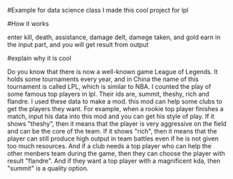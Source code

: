 #Example for data science class
I made this cool project for lpl

#How it works 

enter kill, death, assistance, damage delt, damege taken, and gold earn in the input part, and you will get result from output

#explain why it is cool

Do you know that there is now a well-known game League of Legends. It holds some tournaments every year, and in China the name of this tournament is called LPL, which 
is similar to NBA. I counted the play of some famous top players in lpl. Their ids are, summit, theshy, rich and flandre. I used these data to make a mod. this mod 
can help some clubs to get the players they want. For example, when a rookie top player finishes a match, input his data into this mod and you can get his style 
of play. If it shows "theshy", then it means that the player is very aggressive on the field and can be the core of the team. If it shows "rich", then it means that 
the player can still produce high output in team battles even if he is not given too much resources. And if a club needs a top player who can help the other menbers 
team during the game, then they can choose the player with result "flandre". And if they want a top player with a magnificent kda, then "summit" is a quality option.
